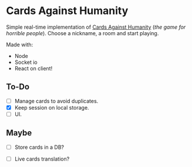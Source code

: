 # Cards Against Humanity

Simple real-time implementation of [Cards Against Humanity](https://www.cardsagainsthumanity.com/) (*the game for horrible people*).
Choose a nickname, a room and start playing.

Made with:
- Node
- Socket io
- React on client!

## To-Do
- [ ] Manage cards to avoid duplicates.
- [x] Keep session on local storage.
- [ ] UI.

## Maybe
- [ ] Store cards in a DB?
- [ ] Live cards translation?

